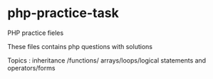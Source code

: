 # php-practice-task

PHP practice fieles 

These files contains php questions with solutions

Topics : inheritance /functions/ arrays/loops/logical statements and operators/forms